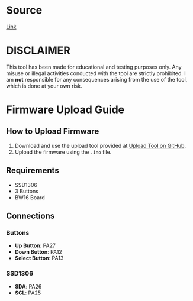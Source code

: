 # Source
[Link](https://github.com/tesa-klebeband/RTL8720dn-Deauther)
# DISCLAIMER
This tool has been made for educational and testing purposes only. Any misuse or illegal activities conducted with the tool are strictly prohibited. I am **not** responsible for any consequences arising from the use of the tool, which is done at your own risk.
# Firmware Upload Guide

## How to Upload Firmware

1. Download and use the upload tool provided at [Upload Tool on GitHub](https://github.com/warwick320/5G-deauther-with-OLED-SSD1306/releases).
2. Upload the firmware using the `.ino` file.

## Requirements

- SSD1306
- 3 Buttons
- BW16 Board

## Connections

### Buttons
- **Up Button**: PA27  
- **Down Button**: PA12  
- **Select Button**: PA13  

### SSD1306
- **SDA**: PA26  
- **SCL**: PA25  
